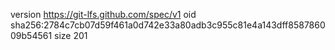 version https://git-lfs.github.com/spec/v1
oid sha256:2784c7cb07d59f461a0d742e33a80adb3c955c81e4a143dff858786009b54561
size 201
